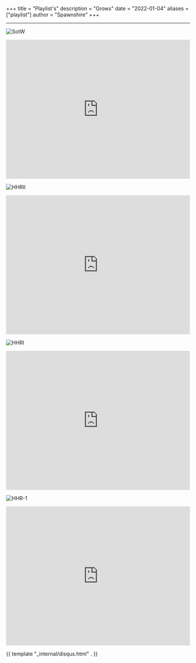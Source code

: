 +++
title = "Playlist's"
description = "Grows"
date = "2022-01-04"
aliases = ["playlist"]
author = "Spawnshire"
+++
***
![SotW](/sotw-cover.JPEG)
  
<iframe src="https://open.spotify.com/embed/playlist/0rxvt4dPNeIYBdZUchKPLT?utm_source=generator&theme=0" width="100%" height="380" frameBorder="0" allowfullscreen="" allow="autoplay; clipboard-write; encrypted-media; fullscreen; picture-in-picture"></iframe>
  
![HHRII](/hhrII.JPG)
  
  <iframe src="https://open.spotify.com/embed/playlist/164vWPdlwhBdEBEDMaflLs?utm_source=generator&theme=0" width="100%" height="380" frameBorder="0" allowfullscreen="" allow="autoplay; clipboard-write; encrypted-media; fullscreen; picture-in-picture"></iframe>
  
![HHRI](/hhr.jpg)
  
<iframe src="https://open.spotify.com/embed/playlist/1j3UYGcbJdAvmYIuGgMO5c?utm_source=generator&theme=0" width="100%" height="380" frameBorder="0" allowfullscreen="" allow="autoplay; clipboard-write; encrypted-media; fullscreen; picture-in-picture"></iframe>
  
![HHR-1](/hhr-1.jpg)
  
<iframe src="https://open.spotify.com/embed/playlist/6vaOnKgHVJwsPmO74muahw?utm_source=generator&theme=0" width="100%" height="380" frameBorder="0" allowfullscreen="" allow="autoplay; clipboard-write; encrypted-media; fullscreen; picture-in-picture"></iframe>
  
{{ template "_internal/disqus.html" . }}
  
